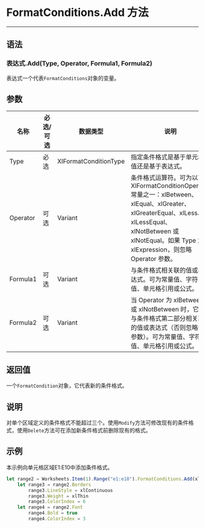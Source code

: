 # FormatConditions.Add 方法
            
---

## 语法

### 表达式.Add(Type, Operator, Formula1, Formula2)

表达式一个代表`FormatConditions`对象的变量。

## 参数

|名称|必选/可选|数据类型|说明|
|-|-|-|-|
|Type|必选|XlFormatConditionType|指定条件格式是基于单元格值还是基于表达式。|
|Operator|可选|Variant|条件格式运算符。可为以下 XlFormatConditionOperator 常量之一：xlBetween、xlEqual、xlGreater、xlGreaterEqual、xlLess、xlLessEqual、xlNotBetween 或 xlNotEqual。如果 Type 为 xlExpression，则忽略 Operator 参数。|
|Formula1|可选|Variant|与条件格式相关联的值或表达式。可为常量值、字符串值、单元格引用或公式。|
|Formula2|可选|Variant|当 Operator 为 xlBetween 或 xlNotBetween 时，它是与条件格式第二部分相关联的值或表达式（否则忽略该参数）。可为常量值、字符串值、单元格引用或公式。|

## 返回值

一个`FormatCondition`对象，它代表新的条件格式。

## 说明

对单个区域定义的条件格式不能超过三个。使用`Modify`方法可修改现有的条件格式，使用`Delete`方法可在添加新条件格式前删除现有的格式。

## 示例

本示例向单元格区域E1:E10中添加条件格式。

```javascript
let range2 = Worksheets.Item(1).Range("e1:e10").FormatConditions.Add(xlCellValue, xlGreater, "=$a$1")
    let range3 = range2.Borders
        range3.LineStyle = xlContinuous
        range3.Weight = xlThin
        range3.ColorIndex = 6
    let range4 = range2.Font
        range4.Bold = true
        range4.ColorIndex = 3
```
